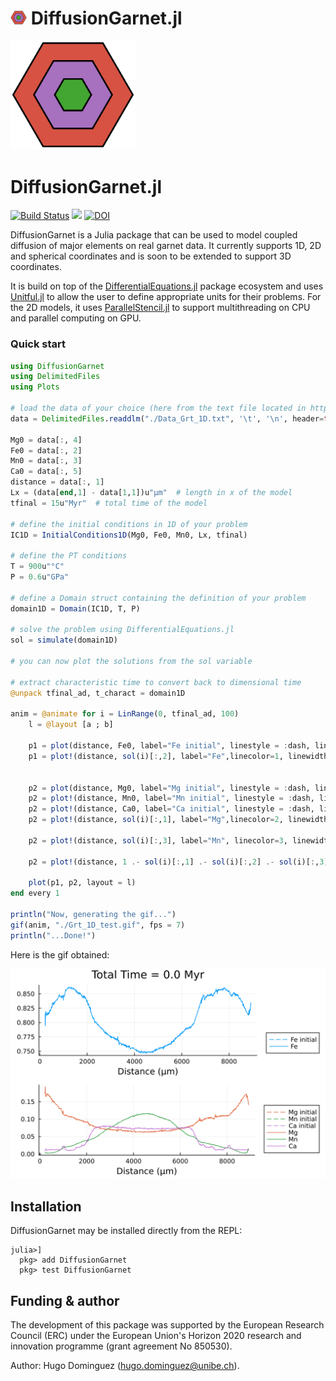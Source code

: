 <h1> <img src="docs/src/assets/logo.png" alt="DiffusionGarnet.jl" width="26"> DiffusionGarnet.jl </h1>
<img width="200px" src="docs/src/assets/logo.png"/>  

# DiffusionGarnet.jl



[![Build Status](https://github.com/Iddingsite/DiffusionGarnet.jl/actions/workflows/CI.yml/badge.svg?branch=main)](https://github.com/Iddingsite/DiffusionGarnet.jl/actions/workflows/CI.yml)
[![][docs-dev-img]][docs-dev-url]
[![DOI](https://zenodo.org/badge/680108566.svg)](https://zenodo.org/badge/latestdoi/680108566)

[docs-dev-img]: https://img.shields.io/badge/docs-dev-blue.svg
[docs-dev-url]: https://iddingsite.github.io/DiffusionGarnet.jl/dev/

DiffusionGarnet is a Julia package that can be used to model coupled diffusion of major elements on real garnet data. It currently supports 1D, 2D and spherical coordinates and is soon to be extended to support 3D coordinates.

It is build on top of the [DifferentialEquations.jl](https://github.com/SciML/DifferentialEquations.jl) package ecosystem and uses [Unitful.jl](https://github.com/PainterQubits/Unitful.jl) to allow the user to define appropriate units for their problems. For the 2D models, it uses [ParallelStencil.jl](https://github.com/omlins/ParallelStencil.jl) to support multithreading on CPU and parallel computing on GPU.

### Quick start

```julia
using DiffusionGarnet
using DelimitedFiles
using Plots

# load the data of your choice (here from the text file located in https://github.com/Iddingsite/DiffusionGarnet.jl/tree/main/examples/1D, place it in the same folder as where you are running the code)
data = DelimitedFiles.readdlm("./Data_Grt_1D.txt", '\t', '\n', header=true)[1]

Mg0 = data[:, 4]
Fe0 = data[:, 2]
Mn0 = data[:, 3]
Ca0 = data[:, 5]
distance = data[:, 1]
Lx = (data[end,1] - data[1,1])u"µm"  # length in x of the model
tfinal = 15u"Myr"  # total time of the model

# define the initial conditions in 1D of your problem
IC1D = InitialConditions1D(Mg0, Fe0, Mn0, Lx, tfinal)

# define the PT conditions
T = 900u"°C"
P = 0.6u"GPa"

# define a Domain struct containing the definition of your problem
domain1D = Domain(IC1D, T, P)

# solve the problem using DifferentialEquations.jl
sol = simulate(domain1D)

# you can now plot the solutions from the sol variable

# extract characteristic time to convert back to dimensional time
@unpack tfinal_ad, t_charact = domain1D

anim = @animate for i = LinRange(0, tfinal_ad, 100)
    l = @layout [a ; b]

    p1 = plot(distance, Fe0, label="Fe initial", linestyle = :dash, linewidth=1, dpi=200, title = "Timestep = $(round(((i)* t_charact);digits=2)) Ma", legend=:outerbottomright, linecolor=1,xlabel = "Distance (µm)")
    p1 = plot!(distance, sol(i)[:,2], label="Fe",linecolor=1, linewidth=1)


    p2 = plot(distance, Mg0, label="Mg initial", linestyle = :dash, linewidth=1, dpi=200,legend=:outerbottomright,linecolor=2,xlabel = "Distance (µm)")
    p2 = plot!(distance, Mn0, label="Mn initial", linestyle = :dash, linewidth=1, linecolor=3)
    p2 = plot!(distance, Ca0, label="Ca initial", linestyle = :dash, linewidth=1, linecolor=4)
    p2 = plot!(distance, sol(i)[:,1], label="Mg",linecolor=2, linewidth=1)

    p2 = plot!(distance, sol(i)[:,3], label="Mn", linecolor=3, linewidth=1)

    p2 = plot!(distance, 1 .- sol(i)[:,1] .- sol(i)[:,2] .- sol(i)[:,3], label="Ca", linecolor=4, linewidth=1)

    plot(p1, p2, layout = l)
end every 1

println("Now, generating the gif...")
gif(anim, "./Grt_1D_test.gif", fps = 7)
println("...Done!")
```

Here is the gif obtained:

![1D diffusion profil of a garnet](docs/src/assets/img/Grt_1D.gif)


## Installation

DiffusionGarnet may be installed directly from the REPL:
```julia-repl
julia>]
  pkg> add DiffusionGarnet
  pkg> test DiffusionGarnet
```

## Funding & author

The development of this package was supported by the European Research Council (ERC) under the European Union's Horizon 2020 research and innovation programme (grant agreement No 850530).

Author: Hugo Dominguez (hugo.dominguez@unibe.ch).

